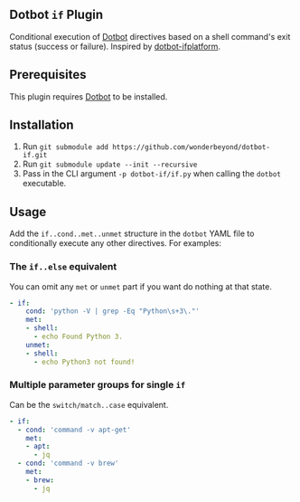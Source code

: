 [dotbot_repo]: https://github.com/anishathalye/dotbot
[dotbot_ifplatform]: https://github.com/ssbanerje/dotbot-ifplatform
[self_repo]: https://github.com/wonderbeyond/dotbot-if.git

## Dotbot `if` Plugin

Conditional execution of [Dotbot][dotbot_repo] directives based on a shell command's exit status (success or failure). Inspired by [dotbot-ifplatform][dotbot_ifplatform].

## Prerequisites

This plugin requires [Dotbot][dotbot_repo] to be installed.

## Installation

1. Run `git submodule add https://github.com/wonderbeyond/dotbot-if.git`
2. Run `git submodule update --init --recursive`
3. Pass in the CLI argument `-p dotbot-if/if.py` when calling the `dotbot` executable.

## Usage

Add the `if..cond..met..unmet` structure in the `dotbot` YAML file
to conditionally execute any other directives. For examples:

### The `if..else` equivalent

You can omit any `met` or `unmet` part if you want do nothing at that state.

```yaml
- if:
    cond: 'python -V | grep -Eq "Python\s+3\."'
    met:
    - shell:
      - echo Found Python 3.
    unmet:
    - shell:
      - echo Python3 not found!
```

### Multiple parameter groups for single `if`

Can be the `switch/match..case` equivalent.

```yaml
- if:
  - cond: 'command -v apt-get'
    met:
    - apt:
      - jq
  - cond: 'command -v brew'
    met:
    - brew:
      - jq
```
